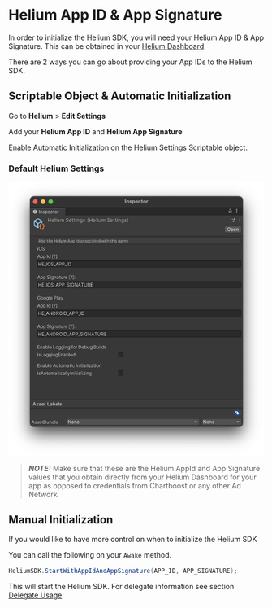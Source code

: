# Helium App ID & App Signature

In order to initialize the Helium SDK, you will need your Helium App ID & App Signature. This can be obtained in your [Helium Dashboard](https://helium.chartboost.com
).

There are 2 ways you can go about providing your App IDs to the Helium SDK.

## Scriptable Object & Automatic Initialization

Go to **Helium** > **Edit Settings**

Add your **Helium App ID** and **Helium App Signature**

Enable Automatic Initialization on the Helium Settings Scriptable object.

### Default Helium Settings

![](../images/helium-settings.png)

> **_NOTE:_** Make sure that these are the Helium AppId and App Signature values that you obtain directly from your Helium Dashboard for your app as opposed to credentials from Chartboost or any other Ad Network.

## Manual Initialization

If you would like to have more control on when to initialize the Helium SDK

You can call the following on your `Awake` method.

```c#
HeliumSDK.StartWithAppIdAndAppSignature(APP_ID, APP_SIGNATURE);
```

This will start the Helium SDK. For delegate information see section [Delegate Usage](com.chartboost.helium/Documentation/integration/delegate-usage.md)

